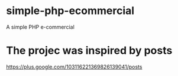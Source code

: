 # simple-php-ecommercial
A simple PHP e-commercial

# The projec was inspired by posts
https://plus.google.com/103116221369826139041/posts